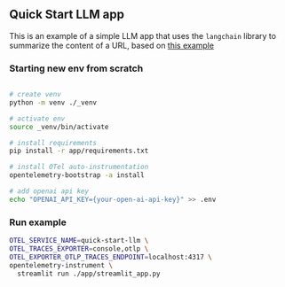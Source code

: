 ## Quick Start LLM app

This is an example of a simple LLM app that uses the `langchain` library to summarize the content of a URL, based on [this example](https://github.com/alphasecio/langchain-examples/tree/main/url-summary)

### Starting new env from scratch

```bash

# create venv
python -m venv ./_venv

# activate env
source _venv/bin/activate

# install requirements
pip install -r app/requirements.txt

# install OTel auto-instrumentation
opentelemetry-bootstrap -a install

# add openai api key
echo "OPENAI_API_KEY={your-open-ai-api-key}" >> .env
```

### Run example

```bash
OTEL_SERVICE_NAME=quick-start-llm \
OTEL_TRACES_EXPORTER=console,otlp \
OTEL_EXPORTER_OTLP_TRACES_ENDPOINT=localhost:4317 \
opentelemetry-instrument \
  streamlit run ./app/streamlit_app.py
```
